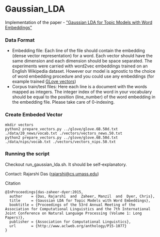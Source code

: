 # Gaussian_LDA
Implementation of the paper - <a href="http://rajarshd.github.io/papers/acl2015.pdf">"Gaussian LDA for Topic Models with Word Embeddings"</a>

### Data Format

* Embedding file: Each line of the file should contain the embedding (dense vector representation) for a word. Each vector should have the same dimension and each dimension should be space separated. The experiments were carried with word2vec embeddings trained on an English Wikipedia dataset. However our model is agnostic to the choice of word embedding procedure and you could use any embeddings (for example trained <a href="http://nlp.stanford.edu/projects/glove/">GLove vectors</a>)
* Corpus train/test files: Here each line is a document with the words mapped as integers. The integer index of the word in your vocabulary should be equal to the position (line_number) of the word embedding in the embedding file. Please take care of 0-indexing.


### Create Embeded Vector
```
mkdir vectors
python2 prepare_vectors.py ../glove/glove.6B.50d.txt ./data/20_news/vocab.txt ./vectors/vectors_news.50.txt
python2 prepare_vectors.py ../glove/glove.6B.50d.txt ./data/nips/vocab.txt ./vectors/vectors_nips.50.txt

```

### Running the script
Checkout run_gaussian_lda.sh. It should be self-explanatory.

Contact: Rajarshi Das (rajarshi@cs.umass.edu)

Citation
```
@InProceedings{das-zaheer-dyer:2015,
  author    = {Das, Rajarshi  and  Zaheer, Manzil  and  Dyer, Chris},
  title     = {Gaussian LDA for Topic Models with Word Embeddings},
  booktitle = {Proceedings of the 53rd Annual Meeting of the Association for Computational Linguistics and the 7th International Joint Conference on Natural Language Processing (Volume 1: Long Papers)},
  publisher = {Association for Computational Linguistics},
  url       = {http://www.aclweb.org/anthology/P15-1077}
}
```





